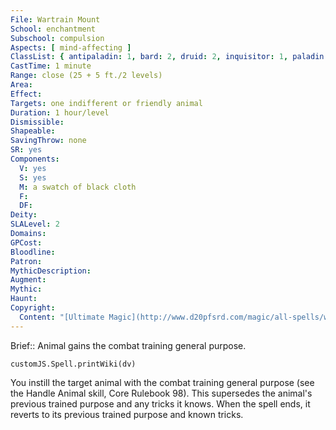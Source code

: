 ```yaml
---
File: Wartrain Mount
School: enchantment
Subschool: compulsion
Aspects: [ mind-affecting ]
ClassList: { antipaladin: 1, bard: 2, druid: 2, inquisitor: 1, paladin: 1, ranger: 1, mesmerist: 2 }
CastTime: 1 minute
Range: close (25 + 5 ft./2 levels)
Area: 
Effect: 
Targets: one indifferent or friendly animal
Duration: 1 hour/level
Dismissible: 
Shapeable: 
SavingThrow: none
SR: yes
Components:
  V: yes
  S: yes
  M: a swatch of black cloth
  F: 
  DF: 
Deity: 
SLALevel: 2
Domains: 
GPCost: 
Bloodline: 
Patron: 
MythicDescription: 
Augment: 
Mythic: 
Haunt: 
Copyright:
  Content: "[Ultimate Magic](http://www.d20pfsrd.com/magic/all-spells/w/wartrain-mount)"
---
```

Brief:: Animal gains the combat training general purpose.

```dataviewjs
customJS.Spell.printWiki(dv)
```

You instill the target animal with the combat training general purpose (see the Handle Animal skill, Core Rulebook 98). This supersedes the animal's previous trained purpose and any tricks it knows. When the spell ends, it reverts to its previous trained purpose and known tricks.
